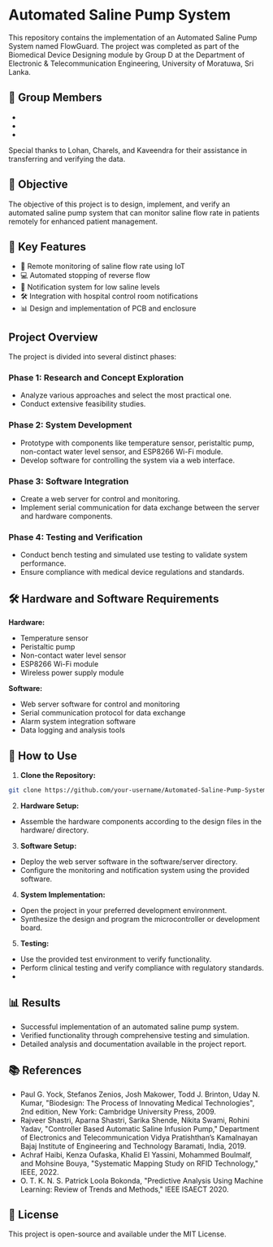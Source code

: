 # Automated Saline Pump System

This repository contains the implementation of an Automated Saline Pump System named FlowGuard. The project was completed as part of the Biomedical Device Designing module by Group D at the Department of Electronic & Telecommunication Engineering, University of Moratuwa, Sri Lanka.

## 👥 Group Members

- 
- 
- 

Special thanks to Lohan, Charels, and Kaveendra for their assistance in transferring and verifying the data.

## 🎯 Objective

The objective of this project is to design, implement, and verify an automated saline pump system that can monitor saline flow rate in patients remotely for enhanced patient management.

## 🔑 Key Features

- 📡 Remote monitoring of saline flow rate using IoT
- 💻 Automated stopping of reverse flow
- 🔔 Notification system for low saline levels
- 🛠️ Integration with hospital control room notifications
- 📊 Design and implementation of PCB and enclosure

## Project Overview

The project is divided into several distinct phases:

### Phase 1: Research and Concept Exploration
- Analyze various approaches and select the most practical one.
- Conduct extensive feasibility studies.

### Phase 2: System Development
- Prototype with components like temperature sensor, peristaltic pump, non-contact water level sensor, and ESP8266 Wi-Fi module.
- Develop software for controlling the system via a web interface.

### Phase 3: Software Integration
- Create a web server for control and monitoring.
- Implement serial communication for data exchange between the server and hardware components.

### Phase 4: Testing and Verification
- Conduct bench testing and simulated use testing to validate system performance.
- Ensure compliance with medical device regulations and standards.

## 🛠️ Hardware and Software Requirements

**Hardware:**
- Temperature sensor
- Peristaltic pump
- Non-contact water level sensor
- ESP8266 Wi-Fi module
- Wireless power supply module

**Software:**
- Web server software for control and monitoring
- Serial communication protocol for data exchange
- Alarm system integration software
- Data logging and analysis tools

## 🚀 How to Use

1. **Clone the Repository:**
```bash
git clone https://github.com/your-username/Automated-Saline-Pump-System.git
```
2. **Hardware Setup:**
- Assemble the hardware components according to the design files in the hardware/ directory.
3. **Software Setup:**
- Deploy the web server software in the software/server directory.
- Configure the monitoring and notification system using the provided software.
4. **System Implementation:**
- Open the project in your preferred development environment.
- Synthesize the design and program the microcontroller or development board.
5. **Testing:**
- Use the provided test environment to verify functionality.
- Perform clinical testing and verify compliance with regulatory standards.
- 
## 📊 Results
- Successful implementation of an automated saline pump system.
- Verified functionality through comprehensive testing and simulation.
- Detailed analysis and documentation available in the project report.
  
## 📚 References
- Paul G. Yock, Stefanos Zenios, Josh Makower, Todd J. Brinton, Uday N. Kumar, "Biodesign: The Process of Innovating Medical Technologies", 2nd edition, New York: Cambridge University Press, 2009.
- Rajveer Shastri, Aparna Shastri, Sarika Shende, Nikita Swami, Rohini Yadav, "Controller Based Automatic Saline Infusion Pump," Department of Electronics and Telecommunication Vidya Pratishthan’s Kamalnayan Bajaj Institute of Engineering and Technology Baramati, India, 2019.
- Achraf Haibi, Kenza Oufaska, Khalid El Yassini, Mohammed Boulmalf, and Mohsine Bouya, "Systematic Mapping Study on RFID Technology," IEEE, 2022.
- O. T. K. N. S. Patrick Loola Bokonda, "Predictive Analysis Using Machine Learning: Review of Trends and Methods," IEEE ISAECT 2020.

## 📄 License
This project is open-source and available under the MIT License.
